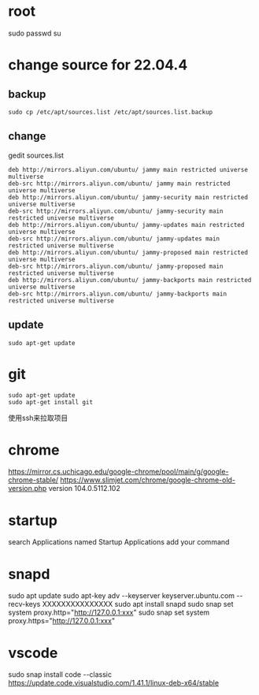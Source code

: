 # root
sudo passwd
su
# change source for 22.04.4
## backup
```
sudo cp /etc/apt/sources.list /etc/apt/sources.list.backup
```
## change
gedit sources.list
```
deb http://mirrors.aliyun.com/ubuntu/ jammy main restricted universe multiverse
deb-src http://mirrors.aliyun.com/ubuntu/ jammy main restricted universe multiverse
deb http://mirrors.aliyun.com/ubuntu/ jammy-security main restricted universe multiverse
deb-src http://mirrors.aliyun.com/ubuntu/ jammy-security main restricted universe multiverse
deb http://mirrors.aliyun.com/ubuntu/ jammy-updates main restricted universe multiverse
deb-src http://mirrors.aliyun.com/ubuntu/ jammy-updates main restricted universe multiverse
deb http://mirrors.aliyun.com/ubuntu/ jammy-proposed main restricted universe multiverse
deb-src http://mirrors.aliyun.com/ubuntu/ jammy-proposed main restricted universe multiverse
deb http://mirrors.aliyun.com/ubuntu/ jammy-backports main restricted universe multiverse
deb-src http://mirrors.aliyun.com/ubuntu/ jammy-backports main restricted universe multiverse
```
## update
```
sudo apt-get update
```
# git
```
sudo apt-get update
sudo apt-get install git
```
使用ssh来拉取项目
# chrome
https://mirror.cs.uchicago.edu/google-chrome/pool/main/g/google-chrome-stable/
https://www.slimjet.com/chrome/google-chrome-old-version.php
version 104.0.5112.102
# startup
search Applications named Startup Applications
add your command
# snapd
sudo apt update
sudo apt-key adv --keyserver keyserver.ubuntu.com --recv-keys XXXXXXXXXXXXXXX
sudo apt install snapd
sudo snap set system proxy.http="http://127.0.0.1:xxx"
sudo snap set system proxy.https="http://127.0.0.1:xxx"
# vscode
sudo snap install code --classic
https://update.code.visualstudio.com/1.41.1/linux-deb-x64/stable
